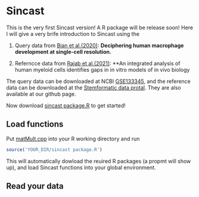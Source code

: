 # Sincast
This is the very first Sincast version! A R package will be release soon! Here I will give a very brife introduction to Sincast using the 

1. Query data from [Bian et al.(2020)](https://doi.org/10.1038/s41586-020-2316-7): **Deciphering human macrophage development at single-cell resolution.** 

2. Referncce data from [Rajab et al.(2021)](https://doi.org/10.1016/j.stemcr.2021.04.010): **An integrated analysis of human myeloid cells identifies gaps in in vitro models of in vivo biology

The query data can be downloaded at NCBI [GSE133345](https://www.ncbi.nlm.nih.gov/geo/query/acc.cgi?acc=GSE133345), and the reference data can be downloaded at the [Stemformatic data protal](https://www.stemformatics.org/atlas/myeloid). They are also available at our github page.

Now download [sincast package.R](https://github.com/meiosis97/Sincast/blob/main/sincast%20package.R) to get started!

## Load functions
Put [matMult.cpp](https://github.com/meiosis97/Sincast/blob/main/matMult.cpp) into your R working directory and run
```r
source('YOUR_DIR/sincast package.R')
```
This will automatically dowload the reuired R packages (a propmt will show up), and load Sincast functions into your global environment.

## Read your data

